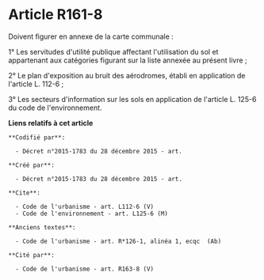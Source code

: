 # Article R161-8

Doivent figurer en annexe de la carte communale : 

1° Les servitudes d'utilité publique affectant l'utilisation du sol et appartenant aux catégories figurant sur la liste
annexée au présent livre ; 

2° Le plan d'exposition au bruit des aérodromes, établi en application de l'article L. 112-6 ; 

3° Les secteurs d'information sur les sols en application de l'article L. 125-6 du code de l'environnement.

**Liens relatifs à cet article**

	**Codifié par**:

	  - Décret n°2015-1783 du 28 décembre 2015 - art.

	**Créé par**:

	  - Décret n°2015-1783 du 28 décembre 2015 - art.

	**Cite**:

	  - Code de l'urbanisme - art. L112-6 (V)
	  - Code de l'environnement - art. L125-6 (M)

	**Anciens textes**:

	  - Code de l'urbanisme - art. R*126-1, alinéa 1, ecqc  (Ab)

	**Cité par**:

	  - Code de l'urbanisme - art. R163-8 (V)
